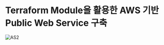 # Terraform Module을 활용한 AWS 기반 Public Web Service 구축

![AS2](https://github.com/lijahong/Terraform_AWS_Module_Project/assets/69387517/93092115-597a-4682-b3fc-f116abb7d38c)
